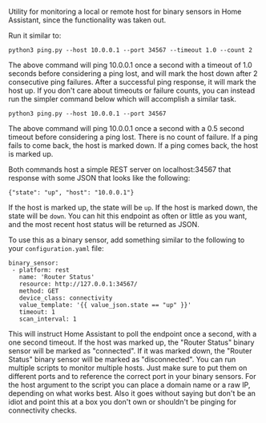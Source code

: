 Utility for monitoring a local or remote host for binary sensors in Home Assistant, since the functionality was taken out.

Run it similar to:

```
python3 ping.py --host 10.0.0.1 --port 34567 --timeout 1.0 --count 2
```

The above command will ping 10.0.0.1 once a second with a timeout of 1.0 seconds before considering a ping lost, and will mark the host down after 2 consecutive ping failures. After a successful ping response, it will mark the host up. If you don't care about timeouts or failure counts, you can instead run the simpler command below which will accomplish a similar task.

```
python3 ping.py --host 10.0.0.1 --port 34567
```

The above command will ping 10.0.0.1 once a second with a 0.5 second timeout before considering a ping lost. There is no count of failure. If a ping fails to come back, the host is marked down. If a ping comes back, the host is marked up.

Both commands host a simple REST server on localhost:34567 that response with some JSON that looks like the following:

```
{"state": "up", "host": "10.0.0.1"}
```

If the host is marked up, the state will be `up`. If the host is marked down, the state will be `down`. You can hit this endpoint as often or little as you want, and the most recent host status will be returned as JSON.

To use this as a binary sensor, add something similar to the following to your `configuration.yaml` file:

```
binary_sensor:
 - platform: rest
   name: 'Router Status'
   resource: http://127.0.0.1:34567/
   method: GET
   device_class: connectivity
   value_template: '{{ value_json.state == "up" }}'
   timeout: 1
   scan_interval: 1
```

This will instruct Home Assistant to poll the endpoint once a second, with a one second timeout. If the host was marked up, the "Router Status" binary sensor will be marked as "connected". If it was marked down, the "Router Status" binary sensor will be marked as "disconnected". You can run multiple scripts to monitor multiple hosts. Just make sure to put them on different ports and to reference the correct port in your binary sensors. For the host argument to the script you can place a domain name or a raw IP, depending on what works best. Also it goes without saying but don't be an idiot and point this at a box you don't own or shouldn't be pinging for connectivity checks.
